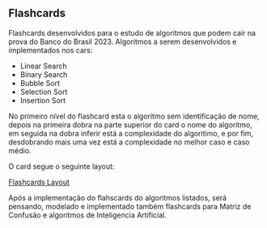 ## Flashcards

Flashcards desenvolvidos para o estudo de algoritmos que podem cair na prova do Banco do Brasil 2023.
Algoritmos a serem desenvolvidos e implementados nos cars:

* Linear Search
* Binary Search
* Bubble Sort
* Selection Sort
* Insertion Sort

No primeiro nível do flashcard esta o algoritmo sem identificação de nome, depois na primeira dobra na parte superior do card o nome do algoritmo, em seguida na dobra inferir está a complexidade do algoritimo, e por fim, desdobrando mais uma vez está a complexidade no melhor caso e caso médio.

O card segue o seguinte layout:


[Flashcards Layout](flashcrad_layout.pdf)


Após a implementação do flahscards do algoritmos listados, será pensando, modelado e implementado também flashcards para Matriz de Confusão e algoritmos de Inteligencia Artificial.
